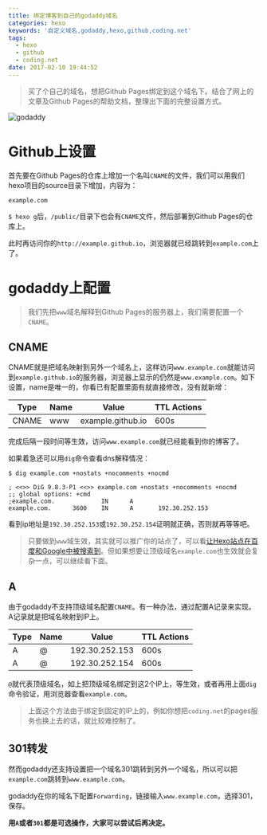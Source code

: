 ```yaml
---
title: 绑定博客到自己的godaddy域名
categories: hexo
keywords: '自定义域名,godaddy,hexo,github,coding.net'
tags:
  - hexo
  - github
  - coding.net
date: 2017-02-10 19:44:52
---
```



> 买了个自己的域名，想把Github Pages绑定到这个域名下。结合了网上的文章及Github Pages的帮助文档，整理出下面的完整设置方式。

![godaddy](http://ojicajn2x.bkt.clouddn.com/godaddy-01.jpg)

<!-- more -->

# Github上设置
首先要在Github Pages的仓库上增加一个名叫`CNAME`的文件，我们可以用我们hexo项目的source目录下增加，内容为：

```
example.com
```

`$ hexo g`后，`/public/`目录下也会有`CNAME`文件，然后部署到Github Pages的仓库上。

此时再访问你的`http://example.github.io`，浏览器就已经跳转到`example.com`上了。

# godaddy上配置

> 我们先把`www`域名解释到Github Pages的服务器上，我们需要配置一个`CNAME`。

## CNAME
CNAME就是把域名映射到另外一个域名上，这样访问`www.example.com`就能访问到`example.github.io`的服务器，浏览器上显示的仍然是`www.example.com`。如下设置，name是唯一的，你看已有配置里面有就直接修改，没有就新增：

Type |   Name  |  Value |  TTL Actions
---    |    ---   |  ---    | ---
CNAME |  www | example.github.io | 600s

完成后隔一段时间等生效，访问`www.example.com`就已经能看到你的博客了。

如果着急还可以用`dig`命令查看dns解释情况：

```
$ dig example.com +nostats +nocomments +nocmd

; <<>> DiG 9.8.3-P1 <<>> example.com +nostats +nocomments +nocmd
;; global options: +cmd
;example.com.             IN      A
example.com.      3600    IN      A       192.30.252.153
```

看到ip地址是`192.30.252.153`或`192.30.252.154`证明就正确，否则就再等等吧。

> 只要做到`www`域生效，其实就可以推广你的站点了，可以看[让Hexo站点在百度和Google中被搜索到](/2017/02/06/hexo-blog-baidu-google-seo/)。但如果想要让顶级域名`example.com`也生效就会复杂一点，可以继续看下面。


## A
由于godaddy不支持顶级域名配置`CNAME`。有一种办法，通过配置A记录来实现。A记录就是把域名映射到IP上。

Type |   Name  |  Value |  TTL Actions
---  |   ---   |  ---    | ---
A    | @        | 192.30.252.153 |  600s 
A    | @        | 192.30.252.154 |  600s 

`@`就代表顶级域名，如上把顶级域名绑定到这2个IP上，等生效，或者再用上面`dig`命令验证，用浏览器查看`example.com`。

> 上面这个方法由于绑定到固定的IP上的，例如你想把`coding.net`的pages服务也换上去的话，就比较难控制了。

## 301转发
然而godaddy还支持设置把一个域名301跳转到另外一个域名，所以可以把`example.com`跳转到`www.example.com`。

godaddy在你的域名下配置`Forwarding`，链接输入`www.example.com`，选择301，保存。


**用`A`或者`301`都是可选操作，大家可以尝试后再决定。**








